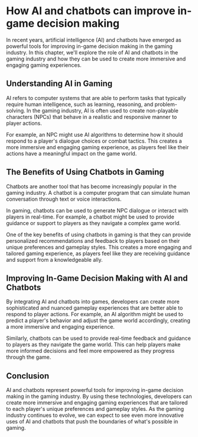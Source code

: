 How AI and chatbots can improve in-game decision making
==================================================================================================================

In recent years, artificial intelligence (AI) and chatbots have emerged as powerful tools for improving in-game decision making in the gaming industry. In this chapter, we'll explore the role of AI and chatbots in the gaming industry and how they can be used to create more immersive and engaging gaming experiences.

Understanding AI in Gaming
--------------------------

AI refers to computer systems that are able to perform tasks that typically require human intelligence, such as learning, reasoning, and problem-solving. In the gaming industry, AI is often used to create non-playable characters (NPCs) that behave in a realistic and responsive manner to player actions.

For example, an NPC might use AI algorithms to determine how it should respond to a player's dialogue choices or combat tactics. This creates a more immersive and engaging gaming experience, as players feel like their actions have a meaningful impact on the game world.

The Benefits of Using Chatbots in Gaming
----------------------------------------

Chatbots are another tool that has become increasingly popular in the gaming industry. A chatbot is a computer program that can simulate human conversation through text or voice interactions.

In gaming, chatbots can be used to generate NPC dialogue or interact with players in real-time. For example, a chatbot might be used to provide guidance or support to players as they navigate a complex game world.

One of the key benefits of using chatbots in gaming is that they can provide personalized recommendations and feedback to players based on their unique preferences and gameplay styles. This creates a more engaging and tailored gaming experience, as players feel like they are receiving guidance and support from a knowledgeable ally.

Improving In-Game Decision Making with AI and Chatbots
------------------------------------------------------

By integrating AI and chatbots into games, developers can create more sophisticated and nuanced gameplay experiences that are better able to respond to player actions. For example, an AI algorithm might be used to predict a player's behavior and adjust the game world accordingly, creating a more immersive and engaging experience.

Similarly, chatbots can be used to provide real-time feedback and guidance to players as they navigate the game world. This can help players make more informed decisions and feel more empowered as they progress through the game.

Conclusion
----------

AI and chatbots represent powerful tools for improving in-game decision making in the gaming industry. By using these technologies, developers can create more immersive and engaging gaming experiences that are tailored to each player's unique preferences and gameplay styles. As the gaming industry continues to evolve, we can expect to see even more innovative uses of AI and chatbots that push the boundaries of what's possible in gaming.
